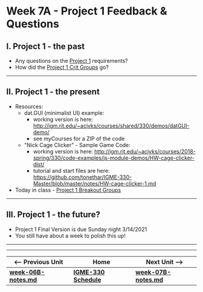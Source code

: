 <!-- # Week 7A - More WebAudio -->

<!--
## I. Overview
1) Today's Lecture & Demo: More WebAudio:
    - [Web Audio IV - Audio Concepts Review](https://github.com/tonethar/IGME-330-Master/blob/master/notes/demo-web-audio-4.md)
    - [Web Audio V - The WebAudio Convolver Node](https://github.com/tonethar/IGME-330-Master/blob/master/notes/demo-web-audio-5.md)
-->

# Week 7A - Project 1 Feedback & Questions

## I. Project 1 - the past
- Any questions on the [Project 1](../projects/project-1.md) requirements?
- How did the [Project 1 Crit Groups](p1-crit-groups.md) go?

<hr>

## II. Project 1 - the present
- Resources:
  - dat.GUI (minimalist UI) example:
    - working version is here: http://igm.rit.edu/~acjvks/courses/shared/330/demos/datGUI-demo/
    - see myCourses for a ZIP of the code
  - "Nick Cage Clicker" - Sample Game Code:
    - working version is here: http://igm.rit.edu/~acjvks/courses/2018-spring/330/code-examples/js-module-demos/HW-cage-clicker-dist/
    - tutorial and start files are here: https://github.com/tonethar/IGME-330-Master/blob/master/notes/HW-cage-clicker-1.md
- Today in class - [Project 1 Breakout Groups](../projects/project-1-breakout-groups.md)

<hr>

## III. Project 1 - the future?
- Project 1 Final Version is due Sunday night 3/14/2021
- You still have about a week to polish this up!

<hr><hr>

| <-- Previous Unit | Home | Next Unit -->
| --- | --- | --- 
| [**week-06B-notes.md**](week-06B-notes.md)     |  [**IGME-330 Schedule**](../schedule.md) | [**week-07B-notes.md**](week-07B-notes.md)
